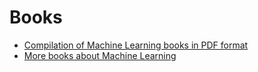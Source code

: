 # Books

- [Compilation of Machine Learning books in PDF format](https://drive.google.com/drive/folders/1-zSy4O5276hHArQ39whc0sOB6VIboYPH)
- [More books about Machine Learning](https://drive.google.com/drive/folders/10l3sL4I82D1gNGb0uq0GUKeMQgGvoXBz)
